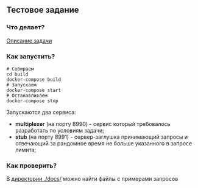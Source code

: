
## Тестовое задание

### Что делает?
[Описание задачи](./docs/TASK.md) 

### Как запустить?

```shell
# Собираем
cd build
docker-compose build
# Запускаем
docker-compose start    
# Останавливаем
docker-compose stop
```

Запускаются два сервиса:
* **multiplexer** (на порту 8990) - сервис который требовалось разработать по условиям задачи;
* **stub** (на порту 8991) - сервер-заглушка принимающий запросы и отвечающий за рандомное время не больше указанного в запросе лимита;

### Как проверить?
В [директории ./docs/](./docs/) можно найти файлы с примерами запросов
